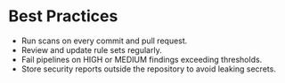 # Best Practices

- Run scans on every commit and pull request.
- Review and update rule sets regularly.
- Fail pipelines on HIGH or MEDIUM findings exceeding thresholds.
- Store security reports outside the repository to avoid leaking secrets.
